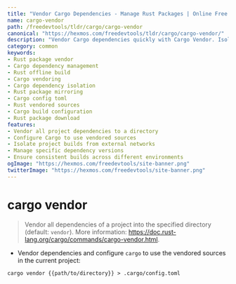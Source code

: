 ```yaml
---
title: "Vendor Cargo Dependencies - Manage Rust Packages | Online Free DevTools by Hexmos"
name: cargo-vendor
path: /freedevtools/tldr/cargo/cargo-vendor
canonical: "https://hexmos.com/freedevtools/tldr/cargo/cargo-vendor/"
description: "Vendor Cargo dependencies quickly with Cargo Vendor. Isolate dependencies, ensure consistent builds, and manage package versions. Free online tool, no registration required."
category: common
keywords:
- Rust package vendor
- Cargo dependency management
- Rust offline build
- Cargo vendoring
- Cargo dependency isolation
- Rust package mirroring
- Cargo config toml
- Rust vendored sources
- Cargo build configuration
- Rust package download
features:
- Vendor all project dependencies to a directory
- Configure Cargo to use vendored sources
- Isolate project builds from external networks
- Manage specific dependency versions
- Ensure consistent builds across different environments
ogImage: "https://hexmos.com/freedevtools/site-banner.png"
twitterImage: "https://hexmos.com/freedevtools/site-banner.png"
---
```


# cargo vendor

> Vendor all dependencies of a project into the specified directory (default: `vendor`).
> More information: <https://doc.rust-lang.org/cargo/commands/cargo-vendor.html>.

- Vendor dependencies and configure `cargo` to use the vendored sources in the current project:

`cargo vendor {{path/to/directory}} > .cargo/config.toml`
